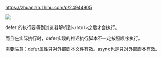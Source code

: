https://zhuanlan.zhihu.com/p/24944905

![](E:\NodeJS-Study\笔记\浏览器渲染及执行机制\defer和async.jpg)

defer 的执行要等到浏览器解析到`</html>`之后才会执行。

而且在实际执行时，defer实现的推迟执行脚本不一定按照顺序执行。

需要注意：defer属性只对外部脚本文件有效。async也是只对外部脚本有效。